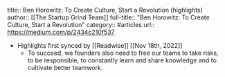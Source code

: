 title:: Ben Horowitz: To Create Culture, Start a Revolution (highlights)
author:: [[The Startup Grind Team]]
full-title:: "Ben Horowitz: To Create Culture, Start a Revolution"
category:: #articles
url:: https://medium.com/p/2434c210f537

- Highlights first synced by [[Readwise]] [[Nov 18th, 2022]]
	- To succeed, we founders also need to free our teams to take risks, to be responsible, to constantly learn and share knowledge and to cultivate better teamwork.